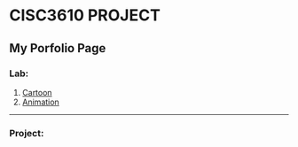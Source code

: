 # CISC3610 PROJECT
## My Porfolio Page

### Lab:
1. [Cartoon](http://chunyonglin.github.io/cartoon.html)
2. [Animation](http://chunyonglin.github.io/Animation.html)





_______________________________________________
### Project:
